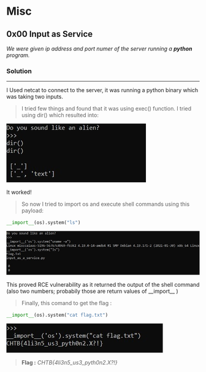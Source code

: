 # Misc

## 0x00 Input as Service
*We were given ip address and port numer of the server running a  **python** program.*

### Solution
---
I Used netcat to connect to the server, it was running a python binary which was taking two inputs.
>I tried few things and found that it was using exec() function.
>I tried using dir() which resulted into: 

![pyout](/S2.jpg)

It worked!

>So now I tried to import os and execute shell commands using this payload:
```python
__import__(os).system("ls")
```
![exec](/S3.jpg)

This proved RCE vulnerability as it returned the output of the shell command (also two numbers; probabily those are return values of \_\_import\_\_ )

>Finally, this comand to get the flag : 
```python
__import__(os).system("cat flag.txt")
```
![flag](/S4.jpg)

>**Flag :**
*CHTB{4li3n5_us3_pyth0n2.X?!}*
